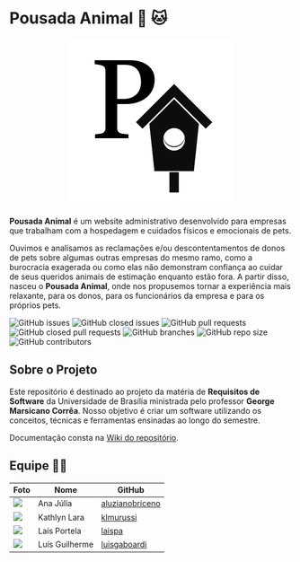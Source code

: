# Pousada Animal :dog: :cat:

<div align="center">
  <img src="./docs/images/pa.png" > <!-- trocar o endereço da imagem -->
</div>

  **Pousada Animal** <!-- adicionar link pro site quando estiver pronto --> é um website administrativo desenvolvido para empresas que trabalham com a hospedagem e cuidados físicos e emocionais de pets.
  
  Ouvimos e analisamos as reclamações e/ou descontentamentos de donos de pets sobre algumas outras empresas do mesmo ramo, como a burocracia exagerada ou como elas não demonstram confiança ao cuidar de seus queridos animais de estimação enquanto estão fora. A partir disso, nasceu o **Pousada Animal**, onde nos propusemos tornar a experiência mais relaxante, para os donos, para os funcionários da empresa e para os próprios pets. 
  
  ![GitHub issues](https://img.shields.io/github/issues/FGAUnB-REQ-GM/2021.2-PousadaAnimal?color=red)
  ![GitHub closed issues](https://img.shields.io/github/issues-closed/FGAUnB-REQ-GM/2021.2-PousadaAnimal?color=green)
  ![GitHub pull requests](https://img.shields.io/github/issues-pr/FGAUnB-REQ-GM/2021.2-PousadaAnimal?color=orange)
  ![GitHub closed pull requests](https://img.shields.io/github/issues-pr-closed/FGAUnB-REQ-GM/2021.2-PousadaAnimal?color=brightgreen)
  ![GitHub branches](https://badgen.net/github/branches/FGAUnB-REQ-GM/2021.2-PousadaAnimal/)
  ![GitHub repo size](https://img.shields.io/github/repo-size/FGAUnB-REQ-GM/2021.2-PousadaAnimal?color=purple)
  ![GitHub contributors](https://img.shields.io/github/contributors/FGAUnB-REQ-GM/2021.2-PousadaAnimal?color=ff69b4)

## Sobre o Projeto
   Este repositório é destinado ao projeto da matéria de **Requisitos de Software** da Universidade de Brasília ministrada pelo professor **George Marsicano Corrêa**. Nosso objetivo é criar um software utilizando os conceitos, técnicas e ferramentas ensinadas ao longo do semestre.
   
   Documentação consta na [Wiki do repositório](https://fgaunb-req-gm.github.io/2021.2-PousadaAnimal/).
   
<!--

O projeto é open source? Não sei.

## Como Instalar

## Requisitos
Python
Django
JavaScript/TypeScript
Angular

## Como contribuir

-->

## Equipe :technologist:

| Foto         | Nome            | GitHub      |
|------------|-----------------|-------------|
|<img src="https://avatars.githubusercontent.com/u/70165772?v=4" width="100">| Ana Júlia | [aluzianobriceno](https://github.com/aluzianobriceno) |
|<img src="https://avatars.githubusercontent.com/u/52364259?v=4" width="100">| Kathlyn Lara | [klmurussi](https://github.com/klmurussi) |
|<img src="https://avatars.githubusercontent.com/u/54222696?v=4" width="100">| Laís Portela  | [laispa](https://github.com/laispa) |
|<img src="https://avatars.githubusercontent.com/u/45673358?v=4" width="100">| Luís Guilherme | [luisgaboardi](https://github.com/luisgaboardi) |

<!--
## License
adicionar depois se tiver
-->

